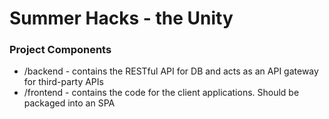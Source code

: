 <h1>Summer Hacks - the Unity</h1>

<h3>Project Components</h3>
<ul>
<li>/backend - contains the RESTful API for DB and acts as an API gateway for third-party APIs</li>
<li>/frontend - contains the code for the client applications. Should be packaged into an SPA</li>
</ul>                                               